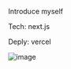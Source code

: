 <p>Introduce myself</p>
<p>Tech: next.js</p>
<p>Deply: vercel</p>

![image](https://user-images.githubusercontent.com/93252094/180718052-a9a47d94-fa9d-4ceb-a58f-e326920953b4.png)
